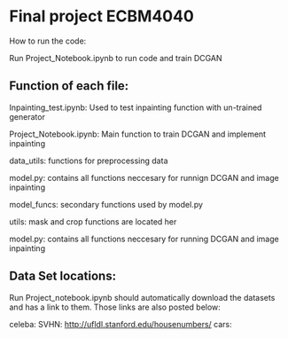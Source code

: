 # Final project ECBM4040

How to run the code:

Run Project_Notebook.ipynb to run code and train DCGAN


## Function of each file:

Inpainting_test.ipynb: Used to test inpainting function with un-trained generator

Project_Notebook.ipynb: Main function to train DCGAN and implement inpainting		

data_utils: functions for preprocessing data

model.py: contains all functions neccesary for runnign DCGAN and image inpainting

model_funcs: secondary functions used by model.py

utils: mask and crop functions are located her

model.py: contains all functions neccesary for running DCGAN and image inpainting


## Data Set locations:
Run Project_notebook.ipynb should automatically download the datasets and has a link to them.
Those links are also posted below:

celeba:
SVHN: http://ufldl.stanford.edu/housenumbers/
cars:





